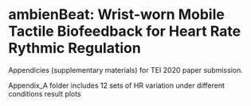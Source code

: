 # ambienBeat: Wrist-worn Mobile Tactile Biofeedback for Heart Rate Rythmic Regulation

Appendicies (supplementary materials) for TEI 2020 paper submission. 

Appendix_A folder includes 12 sets of HR variation under different conditions result plots 
